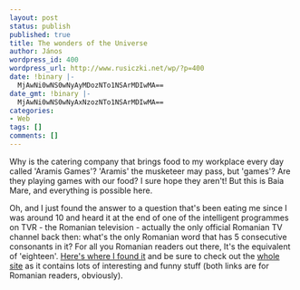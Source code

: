 ```yaml
---
layout: post
status: publish
published: true
title: The wonders of the Universe
author: János
wordpress_id: 400
wordpress_url: http://www.rusiczki.net/wp/?p=400
date: !binary |-
  MjAwNi0wNS0wNyAyMDozNTo1NSArMDIwMA==
date_gmt: !binary |-
  MjAwNi0wNS0wNyAxNzozNTo1NSArMDIwMA==
categories:
- Web
tags: []
comments: []
---
```

<p>Why is the catering company that brings food to my workplace every day called 'Aramis Games'? 'Aramis' the musketeer may pass, but 'games'? Are they playing games with our food? I sure hope they aren't! But this is Baia Mare, and everything is possible here.</p>
<p>Oh, and I just found the answer to a question that's been eating me since I was around 10 and heard it at the end of one of the intelligent programmes on TVR - the Romanian television - actually the only official Romanian TV channel back then: what's the only Romanian word that has 5 consecutive consonants in it? For all you Romanian readers out there, It's the equivalent of 'eighteen'. <a href="http://www.geocities.ws/tavilis/diverse.htm">Here's where I found it</a> and be sure to check out the <a href="http://www.geocities.ws/tavilis/">whole site</a> as it contains lots of interesting and funny stuff (both links are for Romanian readers, obviously).</p>

